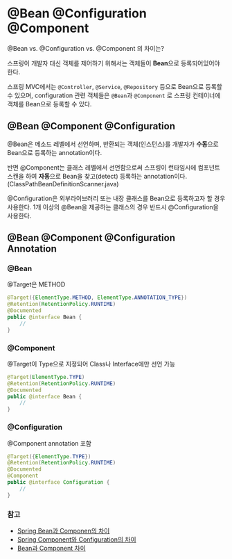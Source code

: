 # @Bean @Configuration @Component

@Bean vs. @Configuration vs. @Component 의 차이는?

스프링이 개발자 대신 객체를 제어하기 위해서는 객체들이 **Bean**으로 등록되어있어야 한다.

스프링 MVC에서는 `@Controller`, `@Service`, `@Repository` 등으로 Bean으로 등록할 수 있으며, configuration 관련 객체들은 `@Bean`과 `@Component` 로 스프링 컨테이너에 객체를 Bean으로 등록할 수 있다.

## @Bean @Component @Configuration
@Bean은 메소드 레벨에서 선언하며, 반환되는 객체(인스턴스)를 개발자가 **수동**으로 Bean으로 등록하는 annotation이다.

반면 @Component는 클래스 레벨에서 선언함으로써 스프링이 런타임시에 컴포넌트스캔을 하여 **자동**으로 Bean을 찾고(detect) 등록하는 annotation이다.
(ClassPathBeanDefinitionScanner.java)

@Configuration은 외부라이브러리 또는 내장 클래스를 Bean으로 등록하고자 할 경우 사용한다. 1개 이상의 @Bean을 제공하는 클래스의 경우 반드시 @Configuration을 사용한다.

## @Bean @Component @Configuration Annotation
### @Bean
@Target은 METHOD
```java
@Target({ElementType.METHOD, ElementType.ANNOTATION_TYPE})
@Retention(RetentionPolicy.RUNTIME)
@Documented
public @interface Bean {
    //
}
```

### @Component
@Target이 Type으로 지정되어 Class나 Interface에만 선언 가능
```java
@Target(ElementType.TYPE)
@Retention(RetentionPolicy.RUNTIME)
@Documented
public @interface Bean {
    //
}
```

### @Configuration
@Component annotation 포함
```java
@Target({ElementType.TYPE})
@Retention(RetentionPolicy.RUNTIME)
@Documented
@Component
public @interface Configuration {
    //
}
```

### 참고
* [Spring Bean과 Componen의 차이](https://velog.io/@albaneo0724/Spring-%EC%8A%A4%ED%94%84%EB%A7%81-Bean%EA%B3%BC-Component%EC%9D%98-%EC%B0%A8%EC%9D%B4)
* [Spring Component와 Configuration의 차이](https://velog.io/@albaneo0724/Spring-Component%EC%99%80-Configuration%EC%9D%98-%EC%B0%A8%EC%9D%B4)
* [Bean과 Component 차이](https://youngjinmo.github.io/2021/06/bean-component/)
